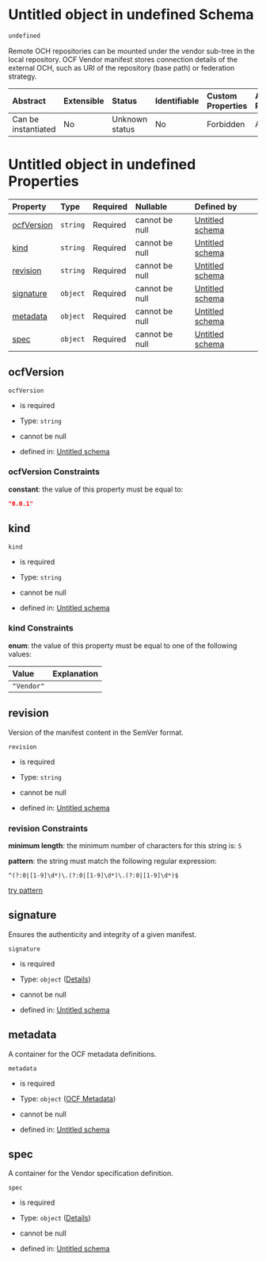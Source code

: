 # Untitled object in undefined Schema

```txt
undefined
```

Remote OCH repositories can be mounted under the vendor sub-tree in the local repository. OCF Vendor manifest stores connection details of the external OCH, such as URI of the repository (base path) or federation strategy.

| Abstract            | Extensible | Status         | Identifiable | Custom Properties | Additional Properties | Access Restrictions | Defined In                                                           |
| :------------------ | :--------- | :------------- | :----------- | :---------------- | :-------------------- | :------------------ | :------------------------------------------------------------------- |
| Can be instantiated | No         | Unknown status | No           | Forbidden         | Allowed               | none                | [vendor.json](../../../../ocf-spec/0.0.1/schema/vendor.json "open original schema") |

# Untitled object in undefined Properties

| Property                  | Type     | Required | Nullable       | Defined by                                                                                                                             |
| :------------------------ | :------- | :------- | :------------- | :------------------------------------------------------------------------------------------------------------------------------------- |
| [ocfVersion](#ocfversion) | `string` | Required | cannot be null | [Untitled schema](vendor-properties-ocfversion.md "#/properties/ocfVersion#/properties/ocfVersion")                                    |
| [kind](#kind)             | `string` | Required | cannot be null | [Untitled schema](vendor-properties-kind.md "#/properties/kind#/properties/kind")                                                      |
| [revision](#revision)     | `string` | Required | cannot be null | [Untitled schema](vendor-properties-revision.md "#/properties/revision#/properties/revision")                                          |
| [signature](#signature)   | `object` | Required | cannot be null | [Untitled schema](vendor-properties-signature.md "#/properties/signature#/properties/signature")                                       |
| [metadata](#metadata)     | `object` | Required | cannot be null | [Untitled schema](attribute-properties-ocf-metadata.md "https://projectvoltron.dev/schemas/common/metadata.json#/properties/metadata") |
| [spec](#spec)             | `object` | Required | cannot be null | [Untitled schema](vendor-properties-spec.md "#/properties/spec#/properties/spec")                                                      |

## ocfVersion



`ocfVersion`

*   is required

*   Type: `string`

*   cannot be null

*   defined in: [Untitled schema](vendor-properties-ocfversion.md "#/properties/ocfVersion#/properties/ocfVersion")

### ocfVersion Constraints

**constant**: the value of this property must be equal to:

```json
"0.0.1"
```

## kind



`kind`

*   is required

*   Type: `string`

*   cannot be null

*   defined in: [Untitled schema](vendor-properties-kind.md "#/properties/kind#/properties/kind")

### kind Constraints

**enum**: the value of this property must be equal to one of the following values:

| Value      | Explanation |
| :--------- | :---------- |
| `"Vendor"` |             |

## revision

Version of the manifest content in the SemVer format.

`revision`

*   is required

*   Type: `string`

*   cannot be null

*   defined in: [Untitled schema](vendor-properties-revision.md "#/properties/revision#/properties/revision")

### revision Constraints

**minimum length**: the minimum number of characters for this string is: `5`

**pattern**: the string must match the following regular expression: 

```regexp
^(?:0|[1-9]\d*)\.(?:0|[1-9]\d*)\.(?:0|[1-9]\d*)$
```

[try pattern](https://regexr.com/?expression=%5E\(%3F%3A0%7C%5B1-9%5D%5Cd\*\)%5C.\(%3F%3A0%7C%5B1-9%5D%5Cd\*\)%5C.\(%3F%3A0%7C%5B1-9%5D%5Cd\*\)%24 "try regular expression with regexr.com")

## signature

Ensures the authenticity and integrity of a given manifest.

`signature`

*   is required

*   Type: `object` ([Details](vendor-properties-signature.md))

*   cannot be null

*   defined in: [Untitled schema](vendor-properties-signature.md "#/properties/signature#/properties/signature")

## metadata

A container for the OCF metadata definitions.

`metadata`

*   is required

*   Type: `object` ([OCF Metadata](attribute-properties-ocf-metadata.md))

*   cannot be null

*   defined in: [Untitled schema](attribute-properties-ocf-metadata.md "https://projectvoltron.dev/schemas/common/metadata.json#/properties/metadata")

## spec

A container for the Vendor specification definition.

`spec`

*   is required

*   Type: `object` ([Details](vendor-properties-spec.md))

*   cannot be null

*   defined in: [Untitled schema](vendor-properties-spec.md "#/properties/spec#/properties/spec")
